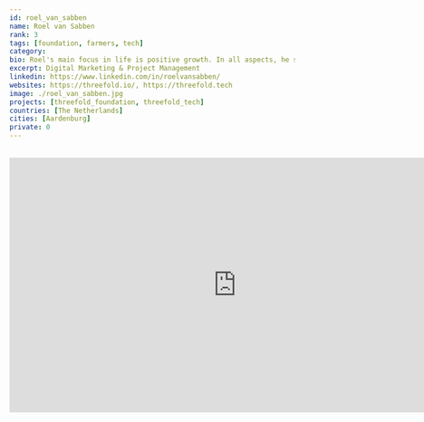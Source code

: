 ```yaml
---
id: roel_van_sabben
name: Roel van Sabben
rank: 3
tags: [foundation, farmers, tech]
category:
bio: Roel's main focus in life is positive growth. In all aspects, he seeks to push boundaries that help him, the people around him, or even people he does not even know. He's a firm believer of the ripple effect; the more positive ripples you send out, the more people are likely to be affected by them, to in their turn replicate the ripples. Being an Explorer is one of those ripples.
excerpt: Digital Marketing & Project Management
linkedin: https://www.linkedin.com/in/roelvansabben/
websites: https://threefold.io/, https://threefold.tech
image: ./roel_van_sabben.jpg
projects: [threefold_foundation, threefold_tech]
countries: [The Netherlands]
cities: [Aardenburg]
private: 0
---
```


<BR>

<iframe src="https://player.vimeo.com/video/414512583" width="800" height="450" frameborder="0" allow="autoplay; fullscreen" allowfullscreen></iframe>

<BR>



